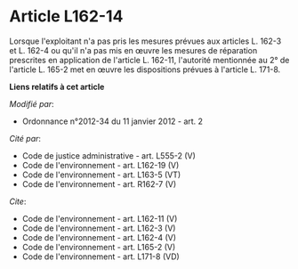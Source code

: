 # Article L162-14

Lorsque l'exploitant n'a pas pris les mesures prévues aux articles L. 162-3 et L. 162-4 ou qu'il n'a pas mis en œuvre les
mesures de réparation prescrites en application de l'article L. 162-11, l'autorité mentionnée au 2° de l'article L. 165-2 met
en œuvre les dispositions prévues à l'article L. 171-8.

**Liens relatifs à cet article**

_Modifié par_:

  - Ordonnance n°2012-34 du 11 janvier 2012 - art. 2

_Cité par_:

  - Code de justice administrative - art. L555-2 (V)
  - Code de l'environnement - art. L162-19 (V)
  - Code de l'environnement - art. L163-5 (VT)
  - Code de l'environnement - art. R162-7 (V)

_Cite_:

  - Code de l'environnement - art. L162-11 (V)
  - Code de l'environnement - art. L162-3 (V)
  - Code de l'environnement - art. L162-4 (V)
  - Code de l'environnement - art. L165-2 (V)
  - Code de l'environnement - art. L171-8 (VD)
